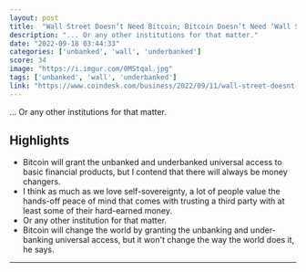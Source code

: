 ```yaml
---
layout: post
title:  "Wall Street Doesn’t Need Bitcoin; Bitcoin Doesn’t Need ‘Wall Street"
description: "... Or any other institutions for that matter."
date: "2022-09-18 03:44:33"
categories: ['unbanked', 'wall', 'underbanked']
score: 34
image: "https://i.imgur.com/0MStqal.jpg"
tags: ['unbanked', 'wall', 'underbanked']
link: "https://www.coindesk.com/business/2022/09/11/wall-street-doesnt-need-bitcoin-bitcoin-doesnt-need-wall-street/"
---
```


... Or any other institutions for that matter.

## Highlights

- Bitcoin will grant the unbanked and underbanked universal access to basic financial products, but I contend that there will always be money changers.
- I think as much as we love self-sovereignty, a lot of people value the hands-off peace of mind that comes with trusting a third party with at least some of their hard-earned money.
- Or any other institution for that matter.
- Bitcoin will change the world by granting the unbanking and under-banking universal access, but it won't change the way the world does it, he says.

---
